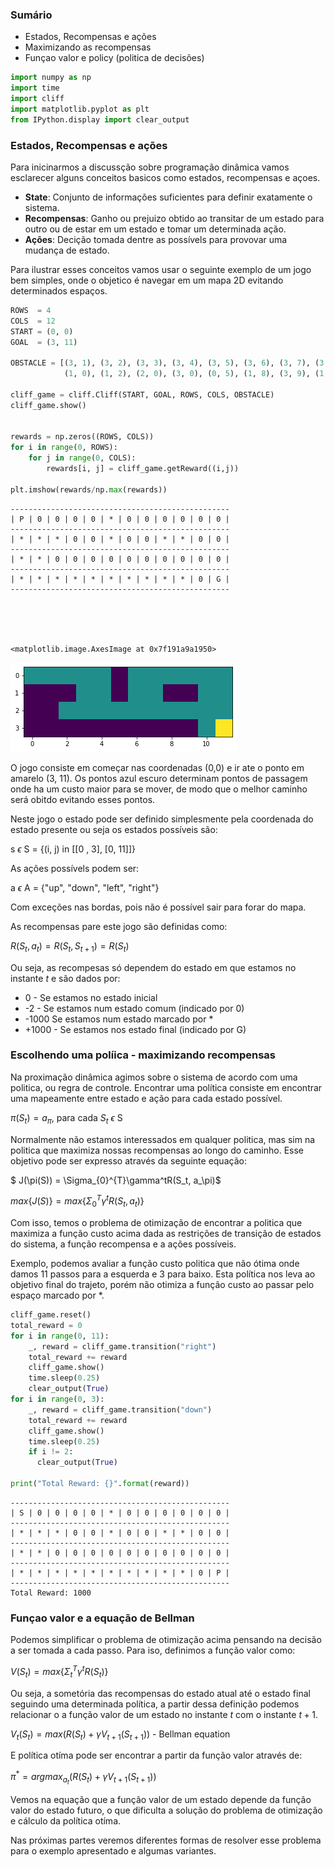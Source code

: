 ### Sumário

- Estados, Recompensas e ações
- Maximizando as recompensas
- Funçao valor e policy (politica de decisões)


```python
import numpy as np
import time
import cliff
import matplotlib.pyplot as plt
from IPython.display import clear_output
```

### Estados, Recompensas e ações

Para inicinarmos a discussção sobre programação dinâmica vamos esclarecer alguns conceitos basicos como estados, recompensas e açoes.

- **State**: Conjunto de informações suficientes para definir exatamente o sistema.
- **Recompensas**: Ganho ou prejuizo obtido ao transitar de um estado para outro ou de estar em um estado e tomar um determinada ação.
- **Ações**: Decição tomada dentre as possívels para provovar uma mudança de estado.

Para ilustrar esses conceitos vamos usar o seguinte exemplo de um jogo bem simples, onde o objetico é navegar em um mapa 2D evitando determinados espaços.



```python
ROWS  = 4
COLS  = 12
START = (0, 0)
GOAL  = (3, 11)

OBSTACLE = [(3, 1), (3, 2), (3, 3), (3, 4), (3, 5), (3, 6), (3, 7), (3,8), (2, 1), (1, 1),
            (1, 0), (1, 2), (2, 0), (3, 0), (0, 5), (1, 8), (3, 9), (1, 9), (1, 5)]

cliff_game = cliff.Cliff(START, GOAL, ROWS, COLS, OBSTACLE)
cliff_game.show()


rewards = np.zeros((ROWS, COLS))
for i in range(0, ROWS):
    for j in range(0, COLS):
        rewards[i, j] = cliff_game.getReward((i,j))
        
plt.imshow(rewards/np.max(rewards))

```

    -------------------------------------------------
    | P | 0 | 0 | 0 | 0 | * | 0 | 0 | 0 | 0 | 0 | 0 | 
    -------------------------------------------------
    | * | * | * | 0 | 0 | * | 0 | 0 | * | * | 0 | 0 | 
    -------------------------------------------------
    | * | * | 0 | 0 | 0 | 0 | 0 | 0 | 0 | 0 | 0 | 0 | 
    -------------------------------------------------
    | * | * | * | * | * | * | * | * | * | * | 0 | G | 
    -------------------------------------------------





    <matplotlib.image.AxesImage at 0x7f191a9a1950>




![png](Programa%C3%A7%C3%A3o_Din%C3%A2mica_Part1_Intro_files/Programa%C3%A7%C3%A3o_Din%C3%A2mica_Part1_Intro_4_2.png)


O jogo consiste em começar nas coordenadas (0,0) e ir  ate o ponto em amarelo (3, 11). Os pontos azul escuro determinam pontos de passagem onde ha um custo maior para se mover, de modo que o melhor caminho será obitdo evitando esses pontos.

Neste jogo o estado pode ser definido simplesmente pela coordenada do estado presente ou seja os estados possíveis são:

s $\epsilon$ S = {(i, j) in [[0 , 3], [0, 11]]}

As ações possívels podem ser:

a $\epsilon$ A = {"up", "down", "left", "right"}

Com exceções nas bordas, pois não é possível sair para forar do mapa.

As recompensas pare este jogo são definidas como:

$R(S_t, a_t) = R(S_t, S_{t+1}) = R(S_t)$

Ou seja, as recompesas só dependem do estado em que estamos no instante $t$ e são dados por:

- 0 - Se estamos no estado inicial
- -2 - Se estamos num estado comum (indicado por 0)
- -1000 Se estamos num estado marcado por *
- +1000 - Se estamos nos estado final (indicado por G)






### Escolhendo uma políica - maximizando recompensas

Na proximação dinâmica agimos sobre o sistema de acordo com uma politica, ou regra de controle.  Encontrar uma política consiste em encontrar uma mapeamente entre estado e ação para cada estado possível.

$\pi(S_t) = a_{\pi}$,  para cada $S_t$ $\epsilon$ S

Normalmente não estamos interessados em qualquer politica, mas sim na politica que maximiza nossas recompensas ao longo do caminho. Esse objetivo pode ser expresso através da seguinte equação:

$ J(\pi(S)) = \Sigma_{0}^{T}\gamma^tR(S_t, a_\pi)$

$max\{J(S)\} = max\{\Sigma_{0}^{T}\gamma^tR(S_t, a_t)\}$

Com isso, temos o problema de otimização de encontrar a politica que maximiza a função custo acima dada as restrições de transição de estados do sistema, a função recompensa e a ações possíveis.


Exemplo, podemos avaliar a função custo politica que não ótima onde damos 11 passos para a esquerda e 3 para baixo. Esta política nos leva ao objetivo final do trajeto, porém não otimiza a função custo ao passar pelo espaço marcado por *.


```python
cliff_game.reset()
total_reward = 0
for i in range(0, 11):
    _, reward = cliff_game.transition("right")
    total_reward += reward
    cliff_game.show()
    time.sleep(0.25)
    clear_output(True)
for i in range(0, 3):
    _, reward = cliff_game.transition("down")
    total_reward += reward
    cliff_game.show()
    time.sleep(0.25)
    if i != 2:
      clear_output(True)

print("Total Reward: {}".format(reward))
```

    -------------------------------------------------
    | S | 0 | 0 | 0 | 0 | * | 0 | 0 | 0 | 0 | 0 | 0 | 
    -------------------------------------------------
    | * | * | * | 0 | 0 | * | 0 | 0 | * | * | 0 | 0 | 
    -------------------------------------------------
    | * | * | 0 | 0 | 0 | 0 | 0 | 0 | 0 | 0 | 0 | 0 | 
    -------------------------------------------------
    | * | * | * | * | * | * | * | * | * | * | 0 | P | 
    -------------------------------------------------
    Total Reward: 1000


### Funçao valor e a equação de Bellman

Podemos simplificar o problema de otimização acima pensando na decisão a ser tomada a cada passo. Para iso, definimos a função valor como:

$V(S_t) = max\{\Sigma_{t}^{T}\gamma^tR(S_t)\}$

Ou seja, a sometória das recompensas do estado atual até o estado final seguindo uma determinada política, a partir dessa definição podemos relacionar o a função valor de um estado no instante $t$ com o instante $t+1$.

$V_t(S_t) = max(R(S_t) + \gamma V_{t+1}(S_{t+1}))$ - Bellman equation

E política otíma pode ser encontrar a partir da função valor através de:

$\pi^* = argmax_{a_t}{(R(S_t) + \gamma V_{t+1}(S_{t+1}))}$


Vemos na equação que a função valor de um estado depende da função valor do estado futuro, o que dificulta a solução do problema de otimização e cálculo da política otíma. 


Nas próximas partes veremos diferentes formas de resolver esse problema para o exemplo apresentado e algumas variantes.
